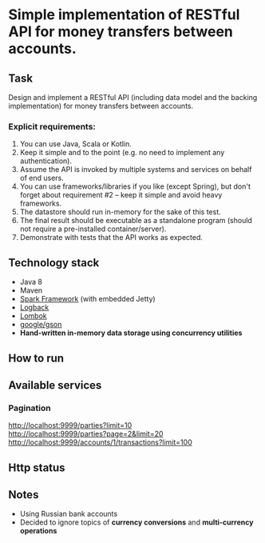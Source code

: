 # Simple implementation of RESTful API for money transfers between accounts.

## Task
Design and implement a RESTful API (including data model and the backing implementation) for money transfers between accounts.

### Explicit requirements:
1. You can use Java, Scala or Kotlin.
1. Keep it simple and to the point (e.g. no need to implement any authentication).
1. Assume the API is invoked by multiple systems and services on behalf of end users.
1. You can use frameworks/libraries if you like (except Spring), but don't forget about requirement #2 – keep it simple and avoid heavy frameworks.
1. The datastore should run in-memory for the sake of this test.
1. The final result should be executable as a standalone program (should not require a pre-installed container/server).
1. Demonstrate with tests that the API works as expected.

## Technology stack
- Java 8
- Maven
- [Spark Framework](http://sparkjava.com) (with embedded Jetty)
- [Logback](https://logback.qos.ch)
- [Lombok](https://projectlombok.org)
- [google/gson](https://github.com/google/gson)
- **Hand-written in-memory data storage using concurrency utilities**

## How to run

## Available services

### Pagination
[http://localhost:9999/parties?limit=10](http://localhost:9999/parties?limit=10)  
[http://localhost:9999/parties?page=2&limit=20](http://localhost:9999/parties?page=2&limit=20)
[http://localhost:9999/accounts/1/transactions?limit=100](http://localhost:9999/accounts/1/transactions?limit=100)

## Http status

## Notes
- Using Russian bank accounts
- Decided to ignore topics of **currency conversions** and **multi-currency operations**
